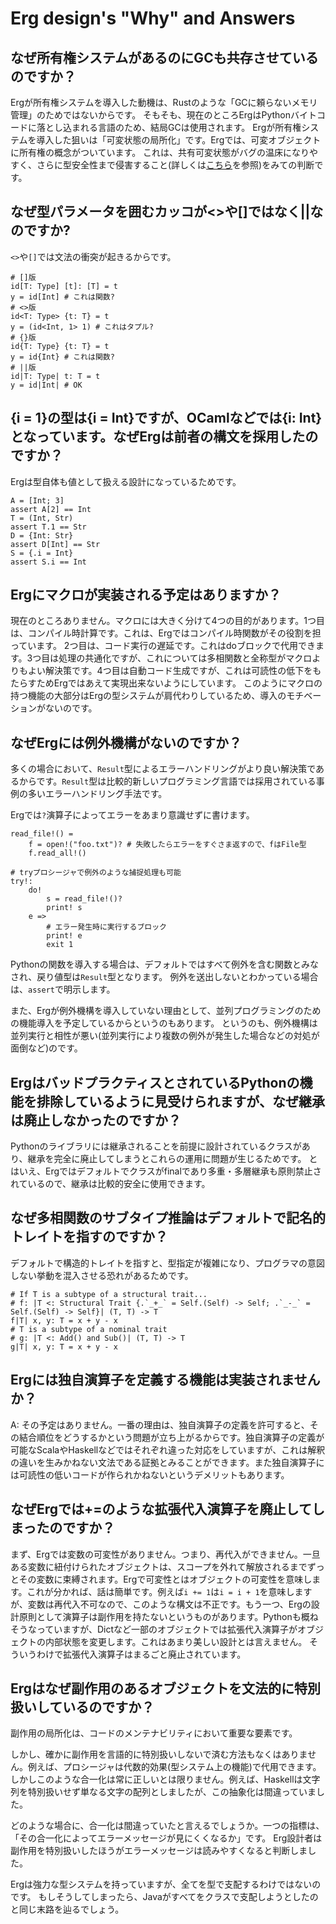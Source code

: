 # Erg design's "Why" and Answers

## なぜ所有権システムがあるのにGCも共存させているのですか？

Ergが所有権システムを導入した動機は、Rustのような「GCに頼らないメモリ管理」のためではないからです。
そもそも、現在のところErgはPythonバイトコードに落とし込まれる言語のため、結局GCは使用されます。
Ergが所有権システムを導入した狙いは「可変状態の局所化」です。Ergでは、可変オブジェクトに所有権の概念がついています。
これは、共有可変状態がバグの温床になりやすく、さらに型安全性まで侵害すること(詳しくは[こちら](../syntax/type/advanced/shared.md#共有参照SharedReference)を参照)をみての判断です。

## なぜ型パラメータを囲むカッコが<>や[]ではなく||なのですか?

`<>`や`[]`では文法の衝突が起きるからです。

```erg
# []版
id[T: Type] [t]: [T] = t
y = id[Int] # これは関数?
# <>版
id<T: Type> {t: T} = t
y = (id<Int, 1> 1) # これはタプル?
# {}版
id{T: Type} {t: T} = t
y = id{Int} # これは関数?
# ||版
id|T: Type| t: T = t
y = id|Int| # OK
```

## {i = 1}の型は{i = Int}ですが、OCamlなどでは{i: Int}となっています。なぜErgは前者の構文を採用したのですか？

Ergは型自体も値として扱える設計になっているためです。

```erg
A = [Int; 3]
assert A[2] == Int
T = (Int, Str)
assert T.1 == Str
D = {Int: Str}
assert D[Int] == Str
S = {.i = Int}
assert S.i == Int
```

## Ergにマクロが実装される予定はありますか？

現在のところありません。マクロには大きく分けて4つの目的があります。1つ目は、コンパイル時計算です。これは、Ergではコンパイル時関数がその役割を担っています。
2つ目は、コード実行の遅延です。これはdoブロックで代用できます。3つ目は処理の共通化ですが、これについては多相関数と全称型がマクロよりもよい解決策です。4つ目は自動コード生成ですが、これは可読性の低下をもたらすためErgではあえて実現出来ないようにしています。
このようにマクロの持つ機能の大部分はErgの型システムが肩代わりしているため、導入のモチベーションがないのです。

## なぜErgには例外機構がないのですか？

多くの場合において、`Result`型によるエラーハンドリングがより良い解決策であるからです。`Result`型は比較的新しいプログラミング言語では採用されている事例の多いエラーハンドリング手法です。

Ergでは`?`演算子によってエラーをあまり意識せずに書けます。

```erg
read_file!() =
    f = open!("foo.txt")? # 失敗したらエラーをすぐさま返すので、fはFile型
    f.read_all!()

# tryプロシージャで例外のような捕捉処理も可能
try!:
    do!
        s = read_file!()?
        print! s
    e =>
        # エラー発生時に実行するブロック
        print! e
        exit 1
```

Pythonの関数を導入する場合は、デフォルトではすべて例外を含む関数とみなされ、戻り値型は`Result`型となります。
例外を送出しないとわかっている場合は、`assert`で明示します。

また、Ergが例外機構を導入していない理由として、並列プログラミングのための機能導入を予定しているからというのもあります。
というのも、例外機構は並列実行と相性が悪い(並列実行により複数の例外が発生した場合などの対処が面倒など)のです。

## ErgはバッドプラクティスとされているPythonの機能を排除しているように見受けられますが、なぜ継承は廃止しなかったのですか？

Pythonのライブラリには継承されることを前提に設計されているクラスがあり、継承を完全に廃止してしまうとこれらの運用に問題が生じるためです。
とはいえ、Ergではデフォルトでクラスがfinalであり多重・多層継承も原則禁止されているので、継承は比較的安全に使用できます。

## なぜ多相関数のサブタイプ推論はデフォルトで記名的トレイトを指すのですか？

デフォルトで構造的トレイトを指すと、型指定が複雑になり、プログラマの意図しない挙動を混入させる恐れがあるためです。

```erg
# If T is a subtype of a structural trait...
# f: |T <: Structural Trait {.`_+_` = Self.(Self) -> Self; .`_-_` = Self.(Self) -> Self}| (T, T) -> T
f|T| x, y: T = x + y - x
# T is a subtype of a nominal trait
# g: |T <: Add() and Sub()| (T, T) -> T
g|T| x, y: T = x + y - x
```

## Ergには独自演算子を定義する機能は実装されませんか？

A: その予定はありません。一番の理由は、独自演算子の定義を許可すると、その結合順位をどうするかという問題が立ち上がるからです。独自演算子の定義が可能なScalaやHaskellなどではそれぞれ違った対応をしていますが、これは解釈の違いを生みかねない文法である証拠とみることができます。また独自演算子には可読性の低いコードが作られかねないというデメリットもあります。

## なぜErgでは+=のような拡張代入演算子を廃止してしまったのですか？

まず、Ergでは変数の可変性がありません。つまり、再代入ができません。一旦ある変数に紐付けられたオブジェクトは、スコープを外れて解放されるまでずっとその変数に束縛されます。Ergで可変性とはオブジェクトの可変性を意味します。これが分かれば、話は簡単です。例えば`i += 1`は`i = i + 1`を意味しますが、変数は再代入不可なので、このような構文は不正です。もう一つ、Ergの設計原則として演算子は副作用を持たないというものがあります。Pythonも概ねそうなっていますが、Dictなど一部のオブジェクトでは拡張代入演算子がオブジェクトの内部状態を変更します。これはあまり美しい設計とは言えません。
そういうわけで拡張代入演算子はまるごと廃止されています。

## Ergはなぜ副作用のあるオブジェクトを文法的に特別扱いしているのですか？

副作用の局所化は、コードのメンテナビリティにおいて重要な要素です。

しかし、確かに副作用を言語的に特別扱いしないで済む方法もなくはありません。例えば、プロシージャは代数的効果(型システム上の機能)で代用できます。
しかしこのような合一化は常に正しいとは限りません。例えば、Haskellは文字列を特別扱いせず単なる文字の配列としましたが、この抽象化は間違っていました。

どのような場合に、合一化は間違っていたと言えるでしょうか。一つの指標は、「その合一化によってエラーメッセージが見にくくなるか」です。
Erg設計者は副作用を特別扱いしたほうがエラーメッセージは読みやすくなると判断しました。

Ergは強力な型システムを持っていますが、全てを型で支配するわけではないのです。
もしそうしてしまったら、Javaがすべてをクラスで支配しようとしたのと同じ末路を辿るでしょう。
